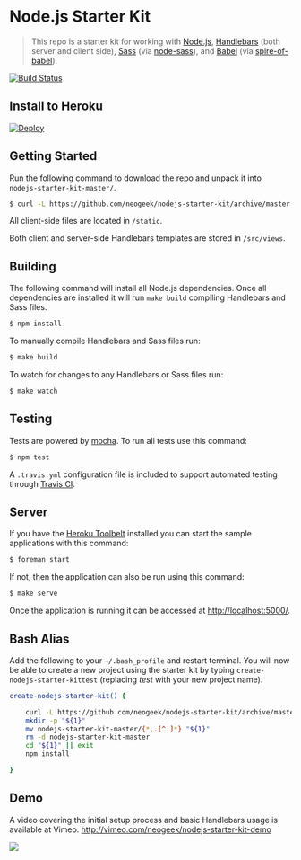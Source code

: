 # Node.js Starter Kit

> This repo is a starter kit for working with [Node.js](http://nodejs.org), [Handlebars](http://handlebarsjs.com) (both server and client side), [Sass](http://sass-lang.com) (via [node-sass](https://github.com/sass/node-sass)), and [Babel](https://babeljs.io/) (via [spire-of-babel](https://github.com/neogeek/spire-of-babel)).

[![Build Status](https://travis-ci.org/neogeek/nodejs-starter-kit.svg?branch=master)](https://travis-ci.org/neogeek/nodejs-starter-kit)

## Install to Heroku

[![Deploy](https://www.herokucdn.com/deploy/button.svg)](https://dashboard.heroku.com/new?template=https%3A%2F%2Fgithub.com%2Fneogeek%2Fnodejs-starter-kit)

## Getting Started

Run the following command to download the repo and unpack it into `nodejs-starter-kit-master/`.

```bash
$ curl -L https://github.com/neogeek/nodejs-starter-kit/archive/master.tar.gz | tar -xz
```

All client-side files are located in `/static`.

Both client and server-side Handlebars templates are stored in `/src/views`.

## Building

The following command will install all Node.js dependencies. Once all dependencies are installed it will run `make build` compiling Handlebars and Sass files.

```bash
$ npm install
```

To manually compile Handlebars and Sass files run:

```bash
$ make build
```

To watch for changes to any Handlebars or Sass files run:

```bash
$ make watch
```

## Testing

Tests are powered by [mocha](http://mochajs.org/). To run all tests use this command:

```bash
$ npm test
```

A `.travis.yml` configuration file is included to support automated testing through [Travis CI](https://travis-ci.org).

## Server

If you have the [Heroku Toolbelt](https://toolbelt.heroku.com) installed you can start the sample applications with this command:

```bash
$ foreman start
```

If not, then the application can also be run using this command:

```bash
$ make serve
```

Once the application is running it can be accessed at <http://localhost:5000/>.

## Bash Alias

Add the following to your `~/.bash_profile` and restart terminal. You will now be able to create a new project using the starter kit by typing `create-nodejs-starter-kittest` (replacing _test_ with your new project name).

```bash
create-nodejs-starter-kit() {

    curl -L https://github.com/neogeek/nodejs-starter-kit/archive/master.tar.gz | tar -xz
    mkdir -p "${1}"
    mv nodejs-starter-kit-master/{*,.[^.]*} "${1}"
    rm -d nodejs-starter-kit-master
    cd "${1}" || exit
    npm install

}
```

## Demo

A video covering the initial setup process and basic Handlebars usage is available at Vimeo. <http://vimeo.com/neogeek/nodejs-starter-kit-demo>

[![](http://i.vimeocdn.com/video/484145719_1280.jpg)](http://vimeo.com/neogeek/nodejs-starter-kit-demo)
